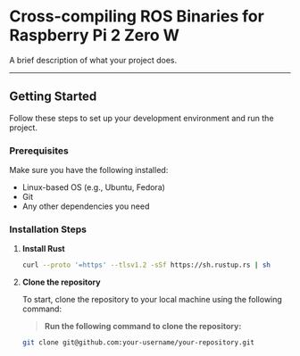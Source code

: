 # Cross-compiling ROS Binaries for Raspberry Pi 2 Zero W

A brief description of what your project does.

---

## Getting Started

Follow these steps to set up your development environment and run the project.

### Prerequisites

Make sure you have the following installed:

- Linux-based OS (e.g., Ubuntu, Fedora)
- Git
- Any other dependencies you need

### Installation Steps

1. **Install Rust**
    ```bash
    curl --proto '=https' --tlsv1.2 -sSf https://sh.rustup.rs | sh

2. **Clone the repository**

   To start, clone the repository to your local machine using the following command:

   > **Run the following command to clone the repository:**
   ```bash
   git clone git@github.com:your-username/your-repository.git

